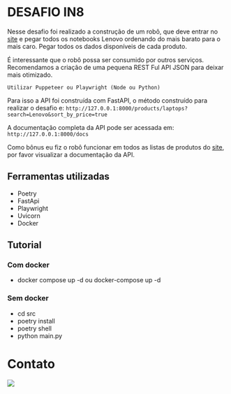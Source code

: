 # DESAFIO IN8

Nesse desafio foi realizado a construção de um robô, que deve entrar no [site](https://webscraper.io/test-sites/e-commerce/allinone/computers/laptops) e pegar todos os notebooks Lenovo ordenando do mais barato para o mais caro. Pegar todos os dados disponíveis de cada produto.

É interessante que o robô possa ser consumido por outros serviços. Recomendamos a criação de uma pequena REST Ful API JSON para deixar mais otimizado.

```Utilizar Puppeteer ou Playwright (Node ou Python)```


Para isso a API foi construída com FastAPI, o método construído para realizar o desafio e:
```http://127.0.0.1:8000/products/laptops?search=Lenovo&sort_by_price=true```


A documentação completa da API pode ser acessada em:
```http://127.0.0.1:8000/docs```

Como bônus eu fiz o robô funcionar em todos as listas de produtos do [site](https://webscraper.io/test-sites/e-commerce/allinone/computers/laptops), por favor visualizar a documentação da API.

## Ferramentas utilizadas
- Poetry
- FastApi
- Playwright
- Uvicorn
- Docker

## Tutorial
### Com docker
- docker compose up -d ou docker-compose up -d
### Sem docker
- cd src
- poetry install
- poetry shell
- python main.py


# Contato

<a href="https://www.linkedin.com/in/talesmelquiades/"><img src="https://img.shields.io/badge/LinkedIn-0077B5?style=for-the-badge&logo=linkedin&logoColor=white"></img></a>



